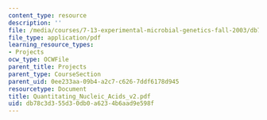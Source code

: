```yaml
---
content_type: resource
description: ''
file: /media/courses/7-13-experimental-microbial-genetics-fall-2003/db78c3d355d30db0a6234b6aad9e598f_Quantitating_Nucleic_Acids_v2.pdf
file_type: application/pdf
learning_resource_types:
- Projects
ocw_type: OCWFile
parent_title: Projects
parent_type: CourseSection
parent_uid: 0ee233aa-09b4-a2c7-c626-7ddf6178d945
resourcetype: Document
title: Quantitating_Nucleic_Acids_v2.pdf
uid: db78c3d3-55d3-0db0-a623-4b6aad9e598f
---
```

